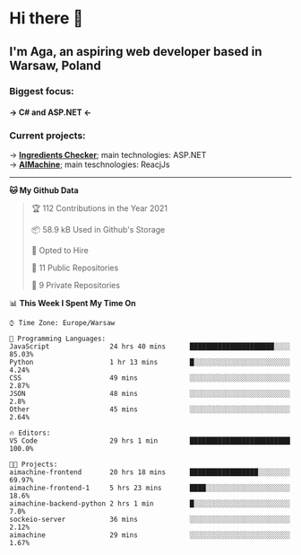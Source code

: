 # Hi there 👋
## I'm Aga, an aspiring web developer based in Warsaw, Poland

### Biggest focus:
#### -> C# and ASP.NET <-

### Current projects:
-> **[Ingredients Checker](https://github.com/agakesik/ingredients-checker)**; main technologies: ASP.NET  
-> **[AIMachine](https://github.com/aimachine-project)**; main teschnologies: ReacjJs

<hr />

<!--START_SECTION:waka-->
**🐱 My Github Data** 

> 🏆 112 Contributions in the Year 2021
 > 
> 📦 58.9 kB Used in Github's Storage 
 > 
> 💼 Opted to Hire
 > 
> 📜 11 Public Repositories 
 > 
> 🔑 9 Private Repositories  
 > 
📊 **This Week I Spent My Time On** 

```text
⌚︎ Time Zone: Europe/Warsaw

💬 Programming Languages: 
JavaScript               24 hrs 40 mins      █████████████████████░░░░   85.03% 
Python                   1 hr 13 mins        █░░░░░░░░░░░░░░░░░░░░░░░░   4.24% 
CSS                      49 mins             ░░░░░░░░░░░░░░░░░░░░░░░░░   2.87% 
JSON                     48 mins             ░░░░░░░░░░░░░░░░░░░░░░░░░   2.8% 
Other                    45 mins             ░░░░░░░░░░░░░░░░░░░░░░░░░   2.64%

🔥 Editors: 
VS Code                  29 hrs 1 min        █████████████████████████   100.0%

🐱‍💻 Projects: 
aimachine-frontend       20 hrs 18 mins      █████████████████░░░░░░░░   69.97% 
aimachine-frontend-1     5 hrs 23 mins       ████░░░░░░░░░░░░░░░░░░░░░   18.6% 
aimachine-backend-python 2 hrs 1 min         █░░░░░░░░░░░░░░░░░░░░░░░░   7.0% 
sockeio-server           36 mins             ░░░░░░░░░░░░░░░░░░░░░░░░░   2.12% 
aimachine                29 mins             ░░░░░░░░░░░░░░░░░░░░░░░░░   1.67%

```


<!--END_SECTION:waka-->

<!--
**agakesik/agakesik** is a ✨ _special_ ✨ repository because its `README.md` (this file) appears on your GitHub profile.

Here are some ideas to get you started:

- 🔭 I’m currently working on ...
- 🌱 I’m currently learning ...
- 👯 I’m looking to collaborate on ...
- 🤔 I’m looking for help with ...
- 💬 Ask me about ...
- 📫 How to reach me: ...
- 😄 Pronouns: ...
- ⚡ Fun fact: ...
-->
